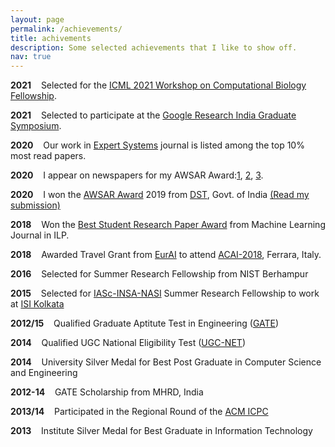 ```yaml
---
layout: page
permalink: /achievements/
title: achivements
description: Some selected achievements that I like to show off.
nav: true
---
```


**2021**&nbsp;&nbsp;&nbsp; Selected for the <a rel="external nofollow" href="https://icml.cc/virtual/2021/workshop/8366" target="_blank">ICML 2021 Workshop on Computational Biology Fellowship</a>.

**2021**&nbsp;&nbsp;&nbsp; Selected to participate at the <a rel="external nofollow" href="https://sites.google.com/view/graduatesymposium2021" target="_blank">Google Research India Graduate Symposium</a>.

**2020**&nbsp;&nbsp;&nbsp; Our work in <a rel="external nofollow" href="https://onlinelibrary.wiley.com/doi/abs/10.1111/exsy.12327" target="_blank">Expert Systems</a> journal is listed among the top 10% most read papers.

**2020**&nbsp;&nbsp;&nbsp; I appear on newspapers for my AWSAR Award:<a rel="external nofollow" href="http://epaper.thegoan.net/2583778/The-Goan-Everyday/The-Goan-Everyday?fbclid=IwAR0Ji7bjAAH5_DbZa6_T9yMW5dVNieryEwX_wuVSBfIw_b0J8Hnv99A9yE8#page/4/1" target="_blank">1</a>, <a rel="external nofollow" href="http://epaper.navhindtimes.in/NewsDetail.aspx?storyid=30117&date=2020-03-13&pageid=1&fbclid=IwAR11Ijk-OCrvjYmaKz641axQDBtFGd_9CCXta_lkldEw4x84IIyQ4bN6kfU" target="_blank">2</a>, <a rel="external nofollow" href="http://epaper.gomantaktimes.com/FlashClient/Client_Panel_ipad.aspx?ed=GTGOA%2cMain&dt=2020_03_16#currPage=2" target="_blank">3</a>.

**2020**&nbsp;&nbsp;&nbsp; I won the <a rel="external nofollow" href="https://www.awsar-dst.in/" target="_blank">AWSAR Award</a> 2019 from <a href="https://dst.gov.in/" target="_blank">DST</a>, Govt. of India [(Read my submission)](https://tirtharajdash.github.io/blog/2020/Lets-build-intelligent-machines-with-hide-and-seek/)

**2018**&nbsp;&nbsp;&nbsp; Won the <a rel="external nofollow" href="http://ilp2018.unife.it/awards/" target="_blank">Best Student Research Paper Award</a> from Machine Learning Journal in ILP.

**2018**&nbsp;&nbsp;&nbsp; Awarded Travel Grant from <a rel="external nofollow" href="https://www.eurai.org/" target="_blank">EurAI</a> to attend <a rel="external nofollow" href="http://acai2018.unife.it/" target="_blank">ACAI-2018</a>, Ferrara, Italy.

**2016**&nbsp;&nbsp;&nbsp; Selected for Summer Research Fellowship from NIST Berhampur

**2015**&nbsp;&nbsp;&nbsp; Selected for <a rel="external nofollow" href="https://www.ias.ac.in/" target="_blank">IASc-INSA-NASI</a> Summer Research Fellowship to work at <a rel="external nofollow" href="http://www.isical.ac.in/" target="_blank">ISI Kolkata</a>

**2012/15**&nbsp;&nbsp;&nbsp; Qualified Graduate Aptitute Test in Engineering (<a rel="external nofollow" href="https://en.wikipedia.org/wiki/Graduate_Aptitude_Test_in_Engineering" target="_blank">GATE</a>)

**2014**&nbsp;&nbsp;&nbsp; Qualified UGC National Eligibility Test (<a rel="external nofollow" href="https://en.wikipedia.org/wiki/National_Eligibility_Test" target="_blank">UGC-NET</a>)

**2014**&nbsp;&nbsp;&nbsp; University Silver Medal for Best Post Graduate in Computer Science and Engineering

**2012-14**&nbsp;&nbsp;&nbsp; GATE Scholarship from MHRD, India

**2013/14**&nbsp;&nbsp;&nbsp; Participated in the Regional Round of the <a rel="external nofollow" href="https://icpc.global/" target="_blank">ACM ICPC</a>

**2013**&nbsp;&nbsp;&nbsp; Institute Silver Medal for Best Graduate in Information Technology
